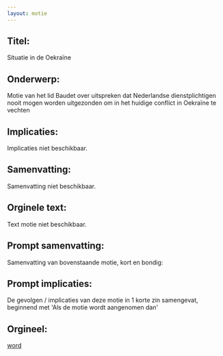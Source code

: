 ```yaml
---
layout: motie
---
```

## Titel:
Situatie in de Oekraïne 
## Onderwerp:
Motie van het lid Baudet over uitspreken dat Nederlandse dienstplichtigen nooit mogen worden uitgezonden om in het huidige conflict in Oekraïne te vechten 
## Implicaties:
Implicaties niet beschikbaar.
## Samenvatting:
Samenvatting niet beschikbaar.
## Orginele text:
Text motie niet beschikbaar.

## Prompt samenvatting:
Samenvatting van bovenstaande motie, kort en bondig:


## Prompt implicaties:
De gevolgen / implicaties van deze motie in 1 korte zin samengevat, beginnend met 'Als de motie wordt aangenomen dan' 

## Orgineel:
[word](https://gegevensmagazijn.tweedekamer.nl/OData/v4/2.0/Document(082cec14-705a-41b4-800e-e28abdc3b13b)/resource)
